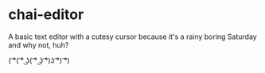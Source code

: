 # chai-editor

A basic text editor with a cutesy cursor because it's a rainy boring Saturday and why not, huh?

( ͡°( ͡° ͜ʖ( ͡° ͜ʖ ͡°)ʖ ͡°) ͡°)